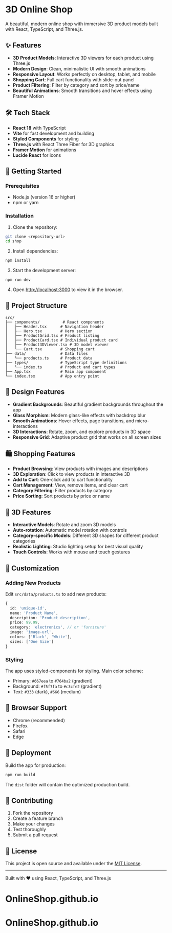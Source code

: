 # 3D Online Shop

A beautiful, modern online shop with immersive 3D product models built with React, TypeScript, and Three.js.

## ✨ Features

- **3D Product Models**: Interactive 3D viewers for each product using Three.js
- **Modern Design**: Clean, minimalistic UI with smooth animations
- **Responsive Layout**: Works perfectly on desktop, tablet, and mobile
- **Shopping Cart**: Full cart functionality with slide-out panel
- **Product Filtering**: Filter by category and sort by price/name
- **Beautiful Animations**: Smooth transitions and hover effects using Framer Motion

## 🛠️ Tech Stack

- **React 18** with TypeScript
- **Vite** for fast development and building
- **Styled Components** for styling
- **Three.js** with React Three Fiber for 3D graphics
- **Framer Motion** for animations
- **Lucide React** for icons

## 🚀 Getting Started

### Prerequisites

- Node.js (version 16 or higher)
- npm or yarn

### Installation

1. Clone the repository:
```bash
git clone <repository-url>
cd shop
```

2. Install dependencies:
```bash
npm install
```

3. Start the development server:
```bash
npm run dev
```

4. Open [http://localhost:3000](http://localhost:3000) to view it in the browser.

## 📁 Project Structure

```
src/
├── components/          # React components
│   ├── Header.tsx      # Navigation header
│   ├── Hero.tsx        # Hero section
│   ├── ProductGrid.tsx # Product listing
│   ├── ProductCard.tsx # Individual product card
│   ├── Product3DViewer.tsx # 3D model viewer
│   └── Cart.tsx        # Shopping cart
├── data/               # Data files
│   └── products.ts     # Product data
├── types/              # TypeScript type definitions
│   └── index.ts        # Product and cart types
├── App.tsx             # Main app component
└── index.tsx           # App entry point
```

## 🎨 Design Features

- **Gradient Backgrounds**: Beautiful gradient backgrounds throughout the app
- **Glass Morphism**: Modern glass-like effects with backdrop blur
- **Smooth Animations**: Hover effects, page transitions, and micro-interactions
- **3D Interactions**: Rotate, zoom, and explore products in 3D space
- **Responsive Grid**: Adaptive product grid that works on all screen sizes

## 🛍️ Shopping Features

- **Product Browsing**: View products with images and descriptions
- **3D Exploration**: Click to view products in interactive 3D
- **Add to Cart**: One-click add to cart functionality
- **Cart Management**: View, remove items, and clear cart
- **Category Filtering**: Filter products by category
- **Price Sorting**: Sort products by price or name

## 🎯 3D Features

- **Interactive Models**: Rotate and zoom 3D models
- **Auto-rotation**: Automatic model rotation with controls
- **Category-specific Models**: Different 3D shapes for different product categories
- **Realistic Lighting**: Studio lighting setup for best visual quality
- **Touch Controls**: Works with mouse and touch gestures

## 🔧 Customization

### Adding New Products

Edit `src/data/products.ts` to add new products:

```typescript
{
  id: 'unique-id',
  name: 'Product Name',
  description: 'Product description',
  price: 99.99,
  category: 'electronics', // or 'furniture'
  image: 'image-url',
  colors: ['Black', 'White'],
  sizes: ['One Size']
}
```

### Styling

The app uses styled-components for styling. Main color scheme:
- Primary: `#667eea` to `#764ba2` (gradient)
- Background: `#f5f7fa` to `#c3cfe2` (gradient)
- Text: `#333` (dark), `#666` (medium)

## 📱 Browser Support

- Chrome (recommended)
- Firefox
- Safari
- Edge

## 🚀 Deployment

Build the app for production:

```bash
npm run build
```

The `dist` folder will contain the optimized production build.

## 🤝 Contributing

1. Fork the repository
2. Create a feature branch
3. Make your changes
4. Test thoroughly
5. Submit a pull request

## 📄 License

This project is open source and available under the [MIT License](LICENSE).

---

Built with ❤️ using React, TypeScript, and Three.js
# OnlineShop.github.io
# OnlineShop.github.io
